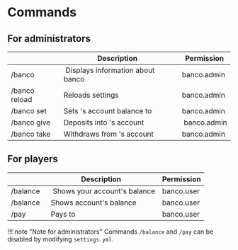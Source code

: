 # Commands

## For administrators

|                                 | Description                                   | Permission   |
|---------------------------------|-----------------------------------------------|--------------|
| /banco                          | Displays information about banco              | banco.admin  |
| /banco reload                   | Reloads settings                              | banco.admin  |
| /banco set <username> <amount>  | Sets <username>'s account balance to <amount> | banco.admin  |
| /banco give <username> <amount> | Deposits <amount> into <username>'s account   | banco.admin  |
| /banco take <username> <amount> | Withdraws <amount> from <username>'s account  | banco.admin  |

## For players

|                                 | Description                                   | Permission   |
|---------------------------------|-----------------------------------------------|--------------|
| /balance                        | Shows your account's balance                  | banco.user   |
| /balance <username>             | Shows <username> account's balance            | banco.user   |
| /pay <username> <amount>        | Pays <amount> to <username>                   | banco.user   |

!!! note "Note for administrators"
    Commands `/balance` and `/pay` can be disabled by modifying `settings.yml`.